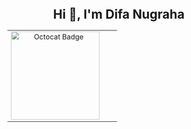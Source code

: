 <h1 align="center">Hi 👋, I'm Difa Nugraha</h1>

<table align="center">
  <tr>
    <td align="center" style="padding-right: 40px;">
      <img src="https://github.com/blackcater/blackcater/raw/main/images/banner.gif" width="200" alt="Octocat Badge"/>
    </td>
  </tr>
</table>

